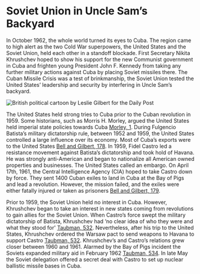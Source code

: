 <h1>Soviet Union in Uncle Sam’s Backyard</h1>

<section id="test">

In October 1962, the whole world turned its eyes to Cuba. The region came to high alert as the two Cold War superpowers, the United States and the Soviet Union, held each other in a standoff blockade. First Secretary Nikita Khrushchev hoped to show his support for the new Communist government in Cuba and frighten young President John F. Kennedy from taking any further military actions against Cuba by placing Soviet missiles there. The Cuban Missile Crisis was a test of brinkmanship, the Soviet Union tested the United States’ leadership and security by interfering in Uncle Sam’s backyard.

![British political cartoon by Leslie Gilbert for the Daily Post](https://jsimmon.files.wordpress.com/2014/03/ilw35841.jpg)


The United States held strong tries to Cuba prior to the Cuban revolution in 1959. Some historians, such as Morris H. Morley, argued the United States held imperial state policies towards Cuba [Morley, 1](https://books.google.ca/books?hl=en&lr=&id=tTJRsOhcXLMC&oi=fnd&pg=PP11&dq=why+was+cuba+important+to+the+united+states&ots=yp7kU-Z3H5&sig=QooIuI4Ijkjzu5vyDqrK_FPC5Gw#v=onepage&q=why%20was%20cuba%20important%20to%20the%20united%20states&f=false). During Fulgencio Batista’s military dictatorship rule, between 1952 and 1959, the United States controlled a large influence over its economy. Most of Cuba’s exports were to the United States [Bell and Gilbert, 178](https://www.amazon.ca/World-Since-1945-International-History/dp/1472524756). In 1959, Fidel Castro led a resistance movement against Batista’s dictatorship and took hold of Havana. He was strongly anti-American and began to nationalize all American owned properties and businesses. The United States called an embargo. On April 17th, 1961, the Central Intelligence Agency (CIA) hoped to take Castro down by force. They sent 1400 Cuban exiles to land in Cuba at the Bay of Pigs and lead a revolution. However, the mission failed, and the exiles were either fatally injured or taken as prisoners [Bell and Gilbert, 179](https://www.amazon.ca/World-Since-1945-International-History/dp/1472524756).  


Prior to 1959, the Soviet Union held no interest in Cuba. However, Khrushchev began to take an interest in new states coming from revolutions to gain allies for the Soviet Union. When Castro’s force swept the military dictatorship of Batista, Khrushchev had ‘no clear idea of who they were and what they stood for' [Taubman, 532](https://search.library.utoronto.ca/details?4781930). Nevertheless, after his trip to the United States, Khrushchev ordered the Warsaw pact to send weapons to Havana to support Castro [Taubman, 532](https://search.library.utoronto.ca/details?4781930). Khrushchev’s and Castro’s relations grew closer between 1960 and 1961. Alarmed by the Bay of Pigs incident the Soviets expanded military aid in February 1962 [Taubman, 534](https://search.library.utoronto.ca/details?4781930). In late May the Soviet delegation offered a secret deal with Castro to set up nuclear ballistic missile bases in Cuba.

</section>

